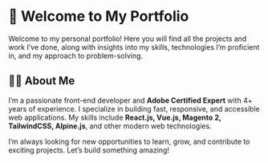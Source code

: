 # 👋 Welcome to My Portfolio
Welcome to my personal portfolio! Here you will find all the projects and work I’ve done, along with insights into my skills, technologies I’m proficient in, and my approach to problem-solving.

## 🧑‍💻 About Me
I’m a passionate front-end developer and **Adobe Certified Expert** with 4+ years of experience. I specialize in building fast, responsive, and accessible web applications. My skills include **React.js, Vue.js, Magento 2, TailwindCSS, Alpine.js**, and other modern web technologies.

I’m always looking for new opportunities to learn, grow, and contribute to exciting projects. Let’s build something amazing!
